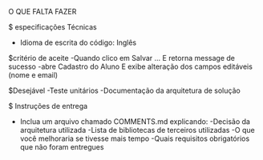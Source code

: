   O QUE FALTA FAZER

  $ especificações Técnicas
  - Idioma de escrita do código: Inglês

  $critério de aceite
  -Quando clico em Salvar ... E retorna message de sucesso
  -abre Cadastro do Aluno E exibe alteração dos campos editáveis (nome e email)

  $Desejável
  -Teste unitários
  -Documentação da arquitetura de solução
  
  $ Instruções de entrega
  - Inclua um arquivo chamado COMMENTS.md explicando:
  -Decisão da arquitetura utilizada
  -Lista de bibliotecas de terceiros utilizadas
  -O que você melhoraria se tivesse mais tempo
  -Quais requisitos obrigatórios que não foram entregues